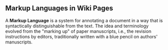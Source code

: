## Markup Languages in Wiki Pages

A **Markup Language** is a system for annotating a document in a way that is syntactically distinguishable from the text. The idea and terminology evolved from the "marking up" of paper manuscripts, i.e., the revision instructions by editors, traditionally written with a blue pencil on authors' manuscripts.